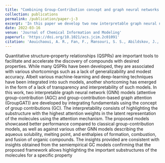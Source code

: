 ```yaml
---
title: "Combining Group-Contribution concept and graph neural networks toward interpretable molecular property models"
collection: publications
permalink: /publication/paper-j-3
excerpt: 'In this paper we develop two new interpretable graph neural networks by integrating groups knwn from group-contribution models as nodes and adding the attention mechanism to highlight important groups.'
date: 2022-03-16
venue: 'Journal of Chemical Information and Modeling'
paperurl: 'https://doi.org/10.1021/acs.jcim.2c01091'
citation: 'Aouichaoui, A. R., Fan, F., Mansouri, S. S., Abildskov, J., & Sin, G. (2023). Combining Group-Contribution concept and graph neural networks toward interpretable molecular property models. Journal of Chemical Information and Modeling, 63(3), 725-744.'
---
```


Quantitative structure–property relationships (QSPRs) are important tools to facilitate and accelerate the discovery of compounds with desired properties. While many QSPRs have been developed, they are associated with various shortcomings such as a lack of generalizability and modest accuracy. Albeit various machine-learning and deep-learning techniques have been integrated into such models, another shortcoming has emerged in the form of a lack of transparency and interpretability of such models. In this work, two interpretable graph neural network (GNN) models (attentive group-contribution (AGC) and group-contribution-based graph attention (GroupGAT)) are developed by integrating fundamentals using the concept of group contributions (GC). The interpretability consists of highlighting the substructure with the highest attention weights in the latent representation of the molecules using the attention mechanism. The proposed models showcased better performance compared to classical group-contribution models, as well as against various other GNN models describing the aqueous solubility, melting point, and enthalpies of formation, combustion, and fusion of organic compounds. The insights provided are consistent with insights obtained from the semiempirical GC models confirming that the proposed framework allows highlighting the important substructures of the molecules for a specific property
